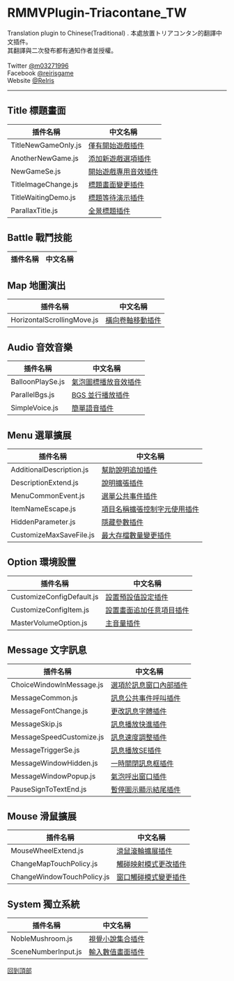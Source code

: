 # RMMVPlugin-Triacontane_TW
Translation plugin to Chinese(Traditional) .
本處放置トリアコンタン的翻譯中文插件。<br>
其翻譯與二次發布都有通知作者並授權。<br>
<br>
Twitter [@m03271996](https://twitter.com/m03271996)<br>
Facebook [@reirisgame](https://www.facebook.com/reirisgame/)<br>
Website [@ReIris](https://m03271996.wixsite.com/reirisgame)<br>
* * *
## Title 標題畫面 <br>
| 插件名稱               | 中文名稱              |
| --------------------- | --------------------- |
| TitleNewGameOnly.js       | [僅有開始遊戲插件](https://github.com/mr099985/RMMVPlugin-Triacontane_TW/blob/master/Title/TitleNewGameOnly.js)    |
| AnotherNewGame.js       | [添加新遊戲選項插件](https://github.com/mr099985/RMMVPlugin-Triacontane_TW/blob/master/Title/AnotherNewGame.js)    |
| NewGameSe.js       | [開始遊戲專用音效插件](https://github.com/mr099985/RMMVPlugin-Triacontane_TW/blob/master/Title/NewGameSe.js)    |
| TitleImageChange.js       | [標題畫面變更插件](https://github.com/mr099985/RMMVPlugin-Triacontane_TW/blob/master/Title/TitleImageChange.js)    |
| TitleWaitingDemo.js       | [標題等待演示插件](https://github.com/mr099985/RMMVPlugin-Triacontane_TW/blob/master/Title/TitleWaitingDemo.js)    |
| ParallaxTitle.js       | [全景標題插件](https://github.com/mr099985/RMMVPlugin-Triacontane_TW/blob/master/Title/ParallaxTitle.js)    |
## Battle 戰鬥技能 <br>
| 插件名稱               | 中文名稱              |
| --------------------- | --------------------- |
## Map 地圖演出 <br>
| 插件名稱               | 中文名稱              |
| --------------------- | --------------------- |
| HorizontalScrollingMove.js       | [橫向卷軸移動插件](https://github.com/mr099985/RMMVPlugin-Triacontane_TW/blob/master/Map/HorizontalScrollingMove.js)    |
## Audio 音效音樂 <br>
| 插件名稱               | 中文名稱              |
| --------------------- | --------------------- |
| BalloonPlaySe.js       | [氣泡圖標播放音效插件](https://github.com/mr099985/RMMVPlugin-Triacontane_TW/blob/master/Audio/BalloonPlaySe.js)    |
| ParallelBgs.js      | [BGS 並行播放插件](https://github.com/mr099985/RMMVPlugin-Triacontane_TW/blob/master/Audio/ParallelBgs.js)    |
| SimpleVoice.js      | [簡單語音插件](https://github.com/mr099985/RMMVPlugin-Triacontane_TW/blob/master/Audio/SimpleVoice.js)    |
## Menu 選單擴展 <br>
| 插件名稱               | 中文名稱              |
| --------------------- | --------------------- |
| AdditionalDescription.js      | [幫助說明追加插件](https://github.com/mr099985/RMMVPlugin-Triacontane_TW/blob/master/Menu/AdditionalDescription.js)    |
| DescriptionExtend.js      | [說明擴張插件](https://github.com/mr099985/RMMVPlugin-Triacontane_TW/blob/master/Menu/DescriptionExtend.js)    |
| MenuCommonEvent.js      | [選單公共事件插件](https://github.com/mr099985/RMMVPlugin-Triacontane_TW/blob/master/Menu/MenuCommonEvent.js)    |
| ItemNameEscape.js      | [項目名稱擴張控制字元使用插件](https://github.com/mr099985/RMMVPlugin-Triacontane_TW/blob/master/Menu/ItemNameEscape.js)    |
| HiddenParameter.js      | [隱藏參數插件](https://github.com/mr099985/RMMVPlugin-Triacontane_TW/blob/master/Menu/HiddenParameter.js)    |
| CustomizeMaxSaveFile.js      | [最大存檔數量變更插件](https://github.com/mr099985/RMMVPlugin-Triacontane_TW/blob/master/Menu/CustomizeMaxSaveFile.js)    |
## Option 環境設置 <br>
| 插件名稱               | 中文名稱              |
| --------------------- | --------------------- |
| CustomizeConfigDefault.js      | [設置預設值設定插件](https://github.com/mr099985/RMMVPlugin-Triacontane_TW/blob/master/Option/CustomizeConfigDefault.js)    |
| CustomizeConfigItem.js      | [設置畫面追加任意項目插件](https://github.com/mr099985/RMMVPlugin-Triacontane_TW/blob/master/Option/CustomizeConfigItem.js)    |
| MasterVolumeOption.js      | [主音量插件](https://github.com/mr099985/RMMVPlugin-Triacontane_TW/blob/master/Option/MasterVolumeOption.js)    |
## Message 文字訊息 <br>
| 插件名稱               | 中文名稱              |
| --------------------- | --------------------- |
| ChoiceWindowInMessage.js | [選項於訊息窗口內部插件](https://github.com/mr099985/RMMVPlugin-Triacontane_TW/blob/master/Message/ChoiceWindowInMessage.js)    |
| MessageCommon.js | [訊息公共事件呼叫插件](https://github.com/mr099985/RMMVPlugin-Triacontane_TW/blob/master/Message/MessageCommon.js)    |
| MessageFontChange.js | [更改訊息字體插件](https://github.com/mr099985/RMMVPlugin-Triacontane_TW/blob/master/Message/MessageFontChange.js)    |
| MessageSkip.js | [訊息播放快進插件](https://github.com/mr099985/RMMVPlugin-Triacontane_TW/blob/master/Message/MessageSkip.js)    |
| MessageSpeedCustomize.js | [訊息速度調整插件](https://github.com/mr099985/RMMVPlugin-Triacontane_TW/blob/master/Message/MessageSpeedCustomize.js)    |
| MessageTriggerSe.js | [訊息播放SE插件](https://github.com/mr099985/RMMVPlugin-Triacontane_TW/blob/master/Message/MessageTriggerSe.js)    |
| MessageWindowHidden.js | [一時關閉訊息框插件](https://github.com/mr099985/RMMVPlugin-Triacontane_TW/blob/master/Message/MessageWindowHidden.js)    |
| MessageWindowPopup.js | [氣泡呼出窗口插件](https://github.com/mr099985/RMMVPlugin-Triacontane_TW/blob/master/Message/MessageWindowPopup.js)    |
| PauseSignToTextEnd.js | [暫停圖示顯示結尾插件](https://github.com/mr099985/RMMVPlugin-Triacontane_TW/blob/master/Message/PauseSignToTextEnd.js)    |
## Mouse 滑鼠擴展 <br>
| 插件名稱               | 中文名稱              |
| --------------------- | --------------------- |
| MouseWheelExtend.js      | [滑鼠滾輪擴展插件](https://github.com/mr099985/RMMVPlugin-Triacontane_TW/blob/master/Mouse/MouseWheelExtend.js)    |
| ChangeMapTouchPolicy.js      | [觸碰映射模式更改插件](https://github.com/mr099985/RMMVPlugin-Triacontane_TW/blob/master/Mouse/ChangeMapTouchPolicy.js)    |
| ChangeWindowTouchPolicy.js | [窗口觸碰模式變更插件](https://github.com/mr099985/RMMVPlugin-Triacontane_TW/blob/master/Mouse/ChangeWindowTouchPolicy.js)    |
## System 獨立系統 <br>
| 插件名稱               | 中文名稱              |
| --------------------- | --------------------- |
| NobleMushroom.js      | [視覺小說集合插件](https://github.com/mr099985/RMMVPlugin-Triacontane_TW/blob/master/System/NobleMushroom.js)    |
| SceneNumberInput.js      | [輸入數值畫面插件](https://github.com/mr099985/RMMVPlugin-Triacontane_TW/blob/master/System/SceneNumberInput.js)    |


[回到頂部](#readme)
